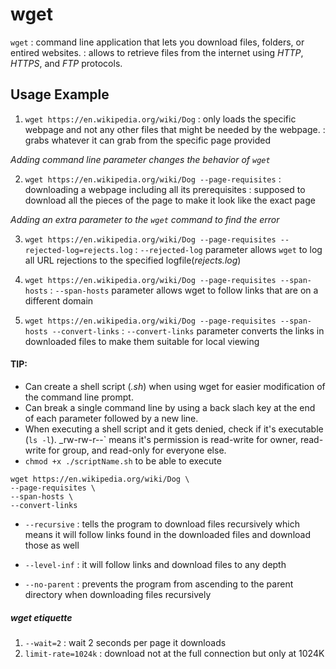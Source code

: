 # wget

`wget`
: command line application that lets you download files, folders, or entired websites.
: allows to retrieve files from the internet using _HTTP_, _HTTPS_, and _FTP_ protocols.

## Usage Example

1. `wget https://en.wikipedia.org/wiki/Dog`
: only loads the specific webpage and not any other files that might be needed by the webpage.
: grabs whatever it can grab from the specific page provided

_Adding command line parameter changes the behavior of `wget`_

2. `wget https://en.wikipedia.org/wiki/Dog --page-requisites`
: downloading a webpage including all its prerequisites
: supposed to download all the pieces of the page to make it look like the exact page

_Adding an extra parameter to the `wget` command to find the error_

3. `wget https://en.wikipedia.org/wiki/Dog --page-requisites --rejected-log=rejects.log`
: `--rejected-log` parameter allows `wget` to log all URL rejections to the specified logfile(_rejects.log_)

4. `wget https://en.wikipedia.org/wiki/Dog --page-requisites --span-hosts`
: `--span-hosts` parameter allows wget to follow links that are on a different domain

5. `wget https://en.wikipedia.org/wiki/Dog --page-requisites --span-hosts --convert-links`
: `--convert-links` parameter converts the links in downloaded files to make them suitable for local viewing

#### **TIP:**

- Can create a shell script (_.sh_) when using wget for easier modification of the command line prompt. 
- Can break a single command line by using a back slach key at the end of each parameter followed by a new line.
- When executing a shell script and it gets denied, check if it's executable (`ls -l`). _rw-rw-r--` means it's permission is read-write for owner, read-write for group, and read-only for everyone else. 
- `chmod +x ./scriptName.sh` to be able to execute
```
wget https://en.wikipedia.org/wiki/Dog \
--page-requisites \
--span-hosts \
--convert-links
```

- `--recursive`
: tells the program to download files recursively which means it will follow links found in the downloaded files and download those as well

- `--level-inf`
: it will follow links and download files to any depth
- `--no-parent`
: prevents the program from ascending to the parent directory when downloading files recursively

##### wget etiquette
1. `--wait=2`
: wait 2 seconds per page it downloads
2. `limit-rate=1024k`
: download not at the full connection but only at 1024K

